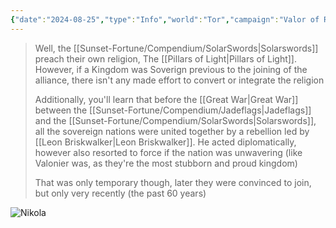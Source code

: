 ```yaml
---
{"date":"2024-08-25","type":"Info","world":"Tor","campaign":"Valor of Rain","description":null,"icon":"FasNoteSticky","tags":["sf","info/world"],"dg-publish":true,"permalink":"/sunset-fortune/compendium/20240809-t2032/","dgPassFrontmatter":true,"created":"2024-08-25T20:10:02.854+09:30","updated":"2024-08-27T23:54:22.414+09:30"}
---
```


> Well, the [[Sunset-Fortune/Compendium/SolarSwords\|Solarswords]] preach their own religion, The [[Pillars of Light\|Pillars of Light]]. However, if a Kingdom was Soverign previous to the joining of the alliance, there isn't any made effort to convert or integrate the religion
> 
> Additionally, you'll learn that before the [[Great War\|Great War]] between the [[Sunset-Fortune/Compendium/Jadeflags\|Jadeflags]] and the [[Sunset-Fortune/Compendium/SolarSwords\|Solarswords]], all the sovereign nations were united together by a rebellion led by [[Leon Briskwalker\|Leon Briskwalker]]. He acted diplomatically, however also resorted to force if the nation was unwavering (like Valonier was, as they're the most stubborn and proud kingdom)
> 
> That was only temporary though, later they were convinced to join, but only very recently (the past 60 years)

![Nikola](https://scontent.cdninstagram.com/v/t51.2885-19/456204963_481756338046933_2187639060822176928_n.jpg?stp=dst-jpg_s100x100&_nc_cat=101&ccb=1-7&_nc_sid=fcb8ef&_nc_ohc=4rs4aDnm3sYQ7kNvgFhNARB&_nc_ad=z-m&_nc_cid=0&_nc_ht=scontent.cdninstagram.com&oh=00_AYBytfI7QcpRfALPaK3R-717NTOW1AgJ7YWLJhAmKbG1qg&oe=66D0EB0C)
